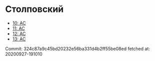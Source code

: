 # Столповский
- [10: AC](10.md)
- [11: AC](11.md)
- [12: AC](12.md)
- [13: AC](13.md)

Commit: 324c87a9c45bd20232e56ba331d4b2ff55be08ed
 fetched at: 20200927-191010

